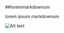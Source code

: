 ##<span class="slim">lorem</span>markdownum

<!-- read more -->

lorem ipsum markdownum

![Alt text](http://placekitten.com/900/900 "Optional title")